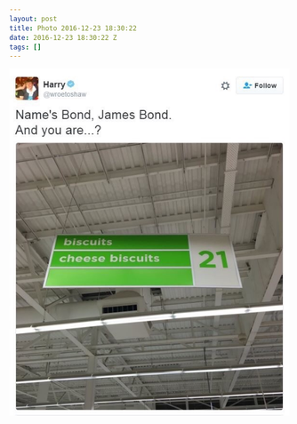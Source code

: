 ```yaml
---
layout: post
title: Photo 2016-12-23 18:30:22
date: 2016-12-23 18:30:22 Z
tags: []
---
```

![](/media/2016/12/154858146469.jpg)
